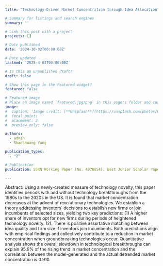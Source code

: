 ```yaml
---
title: "Technology-Driven Market Concentration through Idea Allocation"

# Summary for listings and search engines
summary: ''

# Link this post with a project
projects: []

# Date published
date: '2024-10-02T00:00:00Z'

# Date updated
lastmod: '2025-4-02T00:00:00Z'

# Is this an unpublished draft?
draft: false

# Show this page in the Featured widget?
featured: false

# Featured image
# Place an image named `featured.jpg/png` in this page's folder and customize its options here.
image:
#  caption: 'Image credit: [**Unsplash**](https://unsplash.com/photos/CpkOjOcXdUY)'
#  focal_point: ''
#  placement: 2
#  preview_only: false

authors:
  - admin
  - Shaoshuang Yang

publication_types:
  - "2"

# Publication
publication: SSRN Working Paper (No. 4978854). Best Junior Scholar Paper Award at China International Conference in Macroeconomics 2025

---
```



Abstract: Using a newly-created measure of technology novelty, this paper identifies periods with and without technology breakthroughs from the 1980s to the 2020s in the US. It is found that market concentration decreases at the advent of revolutionary technologies. We establish a theory addressing inventors' decisions to establish new firms or join incumbents of selected sizes, yielding two key predictions: (1) A higher share of inventors opt for new firms during periods of heightened technology novelty. (2). There is positive assortative matching between idea quality and firm size if inventors join incumbents. Both predictions align with empirical findings and collectively contribute to a reduction in market concentration when groundbreaking technologies occur. Quantitative analysis shows the overall slowdown in technological breakthroughs can explain 95.9% of the rising trend in market concentration and the correlation between the model-generated and the actual detrended market concentration is 0.910.


